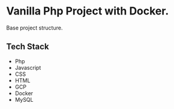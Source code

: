 
# Vanilla Php Project with Docker.

Base project structure.


## Tech Stack

- Php
- Javascript
- CSS
- HTML
- GCP
- Docker
- MySQL
